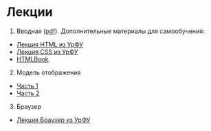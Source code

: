 # Лекции
1. Вводная ([pdf](https://github.com/itmo2019/lections/raw/master/01-start/01.pdf)). Дополнительные материалы для самообучения:
  * [Лекция HTML из УрФУ](https://urfu-2018.github.io/slides/markup/01-html/#/)
  * [Лекция CSS из УрФУ](https://urfu-2018.github.io/slides/markup/02-css/#/)
  * [HTMLBook](http://htmlbook.ru/).

2. Модель отображения
  * [Часть 1](https://rawgit.com/urfu-2016/markup-slides/master/04-mo-1/index.html)
  * [Часть 2](https://rawgit.com/urfu-2016/markup-slides/master/05-mo-2/index.html)
3. Браузер
  * [Лекция Браузер из УрФУ](https://urfu-2018.github.io/slides/markup/07-browser/#/)
